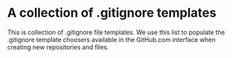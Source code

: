 # A collection of .gitignore templates

This is collection of .gitignore file templates. We use this list to populate the .gitignore template choosers available in the GitHub.com interface when creating new repositories and files.
